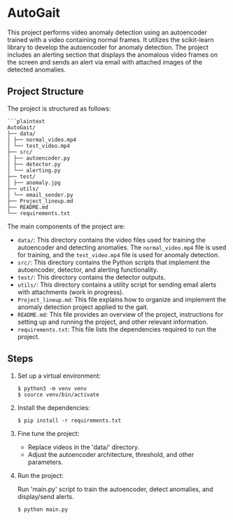 # AutoGait

This project performs video anomaly detection using an autoencoder trained with a video containing normal frames. It utilizes the scikit-learn library to develop the autoencoder for anomaly detection. The project includes an alerting section that displays the anomalous video frames on the screen and sends an alert via email with attached images of the detected anomalies.

## Project Structure

The project is structured as follows:

    ```plaintext
    AutoGait/
    ├── data/
    │ ├── normal_video.mp4
    │ └── test_video.mp4
    ├── src/
    │ ├── autoencoder.py
    │ ├── detector.py
    │ └── alerting.py
    ├── test/
    │ ├── anomaly.jpg
    ├── utils/
    │ └── email_sender.py
    ├── Project_lineup.md
    ├── README.md
    └── requirements.txt


The main components of the project are:

- `data/`: This directory contains the video files used for training the autoencoder and detecting anomalies. The `normal_video.mp4` file is used for training, and the `test_video.mp4` file is used for anomaly detection.
- `src/`: This directory contains the Python scripts that implement the autoencoder, detector, and alerting functionality.
- `test/`: This directory contains the detector outputs.
- `utils/`: This directory contains a utility script for sending email alerts with attachments (work in progress).
- `Project_lineup.md`: This file explains how to organize and implement the anomaly detection project applied to the gait.
- `README.md`: This file provides an overview of the project, instructions for setting up and running the project, and other relevant information.
- `requirements.txt`: This file lists the dependencies required to run the project.

## Steps

1. Set up a virtual environment:

    ```plaintext
    $ python3 -m venv venv
    $ source venv/bin/activate

2. Install the dependencies:

    ```plaintext
    $ pip install -r requirements.txt

3. Fine tune the project:

    - Replace videos in the 'data/' directory.
    - Adjust the autoencoder architecture, threshold, and other parameters.

4. Run the project:

    Run 'main.py' script to train the autoencoder, detect anomalies, and display/send alerts.

    ```plaintext
    $ python main.py



